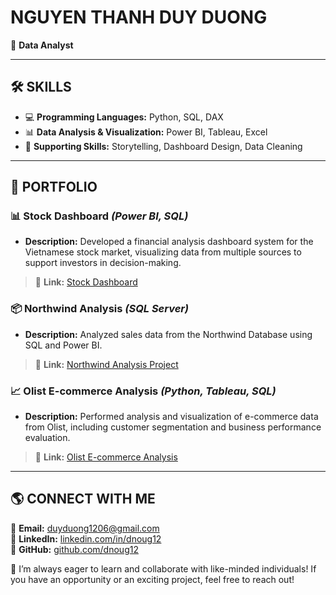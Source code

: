 # **NGUYEN THANH DUY DUONG**  
🚀 **Data Analyst**

---

## 🛠️ **SKILLS**
- 💻 **Programming Languages:** Python, SQL, DAX  
- 📊 **Data Analysis & Visualization:** Power BI, Tableau, Excel  
- 🎯 **Supporting Skills:** Storytelling, Dashboard Design, Data Cleaning  

---

## 🚀 **PORTFOLIO**

### 📊 **Stock Dashboard** *(Power BI, SQL)*  
- **Description:** Developed a financial analysis dashboard system for the Vietnamese stock market, visualizing data from multiple sources to support investors in decision-making.  
> 📎 **Link:** [Stock Dashboard](https://github.com/dnoug12/VietStock-Project)  

### 📦 **Northwind Analysis** *(SQL Server)*  
- **Description:** Analyzed sales data from the Northwind Database using SQL and Power BI.  
> 📎 **Link:** [Northwind Analysis Project](https://github.com/dnoug12/Northwind-Project-use-SQL-Server)  

### 📈 **Olist E-commerce Analysis** *(Python, Tableau, SQL)*  
- **Description:** Performed analysis and visualization of e-commerce data from Olist, including customer segmentation and business performance evaluation.  
> 📎 **Link:** [Olist E-commerce Analysis](https://github.com/dnoug12/Olist-Ecomerce-Analysis-Project)  

---

## 🌎 **CONNECT WITH ME**
📧 **Email:** duyduong1206@gmail.com  
🔗 **LinkedIn:** [linkedin.com/in/dnoug12](https://www.linkedin.com/in/dnoug12/)  
📂 **GitHub:** [github.com/dnoug12](https://github.com/dnoug12)  

🚀 I’m always eager to learn and collaborate with like-minded individuals! If you have an opportunity or an exciting project, feel free to reach out!
